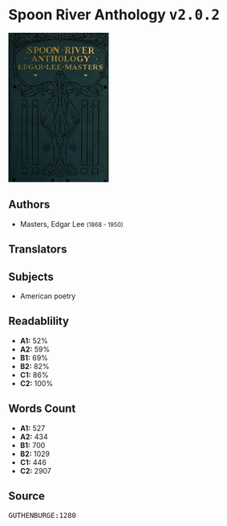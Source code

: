 # Spoon River Anthology <kbd>v2.0.2</kbd>

![](./cover.medium.jpg "")

## Authors


 - Masters, Edgar Lee <small>(1868 - 1950)</small>

## Translators



## Subjects


 - American poetry

## Readablility


 - **A1:** 52%
 - **A2:** 59%
 - **B1:** 69%
 - **B2:** 82%
 - **C1:** 86%
 - **C2:** 100%

## Words Count


 - **A1:** 527
 - **A2:** 434
 - **B1:** 700
 - **B2:** 1029
 - **C1:** 446
 - **C2:** 2907

## Source


<kbd>GUTHENBURGE:1280</kbd>
